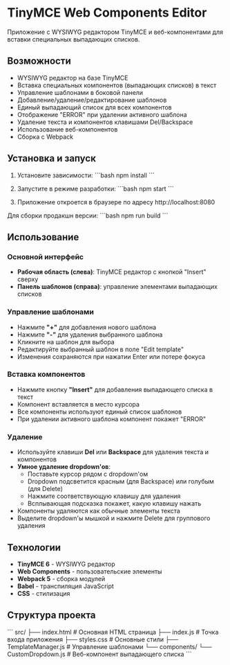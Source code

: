 # TinyMCE Web Components Editor

Приложение с WYSIWYG редактором TinyMCE и веб-компонентами для вставки специальных выпадающих списков.

## Возможности

-  WYSIWYG редактор на базе TinyMCE
-  Вставка специальных компонентов (выпадающих списков) в текст
-  Управление шаблонами в боковой панели
-  Добавление/удаление/редактирование шаблонов
-  Единый выпадающий список для всех компонентов
-  Отображение "ERROR" при удалении активного шаблона
-  Удаление текста и компонентов клавишами Del/Backspace
-  Использование веб-компонентов
-  Сборка с Webpack

## Установка и запуск

1. Установите зависимости:
\`\`\`bash
npm install
\`\`\`

2. Запустите в режиме разработки:
\`\`\`bash
npm start
\`\`\`

3. Приложение откроется в браузере по адресу http://localhost:8080

Для сборки продакшн версии:
\`\`\`bash
npm run build
\`\`\`

## Использование

### Основной интерфейс
- **Рабочая область (слева)**: TinyMCE редактор с кнопкой "Insert" сверху
- **Панель шаблонов (справа)**: управление элементами выпадающих списков

### Управление шаблонами
- Нажмите **"+"** для добавления нового шаблона
- Нажмите **"-"** для удаления выбранного шаблона  
- Кликните на шаблон для выбора
- Редактируйте выбранный шаблон в поле "Edit template"
- Изменения сохраняются при нажатии Enter или потере фокуса

### Вставка компонентов
- Нажмите кнопку **"Insert"** для добавления выпадающего списка в текст
- Компонент вставляется в место курсора
- Все компоненты используют единый список шаблонов
- При удалении активного шаблона компонент покажет "ERROR"

### Удаление
- Используйте клавиши **Del** или **Backspace** для удаления текста и компонентов
- **Умное удаление dropdown'ов**:
  - Поставьте курсор рядом с dropdown'ом
  - Dropdown подсветится красным (для Backspace) или голубым (для Delete)
  - Нажмите соответствующую клавишу для удаления
  - Всплывающая подсказка покажет, какую клавишу нажать
- Компоненты удаляются как обычные элементы текста
- Выделите dropdown'ы мышкой и нажмите Delete для группового удаления

## Технологии

- **TinyMCE 6** - WYSIWYG редактор
- **Web Components** - пользовательские элементы
- **Webpack 5** - сборка модулей
- **Babel** - транспиляция JavaScript
- **CSS** - стилизация

## Структура проекта

\`\`\`
src/
├── index.html              # Основная HTML страница
├── index.js               # Точка входа приложения
├── styles.css             # Основные стили
├── TemplateManager.js     # Управление шаблонами
└── components/
    └── CustomDropdown.js  # Веб-компонент выпадающего списка
\`\`\`

